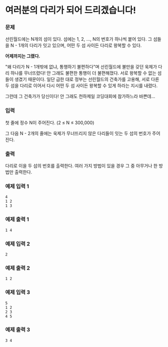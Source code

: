 # 여러분의 다리가 되어 드리겠습니다!  

### 문제
선린월드에는 N개의 섬이 있다. 섬에는 1, 2, ..., N의 번호가 하나씩 붙어 있다. 그 섬들을 N - 1개의 다리가 잇고 있으며, 어떤 두 섬 사이든 다리로 왕복할 수 있다.

**어제까지는 그랬다.**

"왜 다리가 N - 1개밖에 없냐, 통행하기 불편하다"며 선린월드에 불만을 갖던 욱제가 다리 하나를 무너뜨렸다! 안 그래도 불편한 통행이 더 불편해졌다. 서로 왕복할 수 없는 섬들이 생겼기 때문이다. 일단 급한 대로 정부는 선린월드의 건축가를 고용해, 서로 다른 두 섬을 다리로 이어서 다시 어떤 두 섬 사이든 왕복할 수 있게 하라는 지시를 내렸다.

그런데 그 건축가가 당신이다! 안 그래도 천하제일 코딩대회에 참가하느라 바쁜데...

### 입력

첫 줄에 정수 N이 주어진다. (2 ≤ N ≤ 300,000)

그 다음 N - 2개의 줄에는 욱제가 무너뜨리지 않은 다리들이 잇는 두 섬의 번호가 주어진다.

### 출력

다리로 이을 두 섬의 번호를 출력한다. 여러 가지 방법이 있을 경우 그 중 아무거나 한 방법만 출력한다.

### 예제 입력 1 

~~~
4
1 2
1 3
~~~

### 예제 출력 1 

~~~
1 4
~~~

### 예제 입력 2 

~~~
2
~~~

### 예제 출력 2 

~~~
1 2
~~~

### 예제 입력 3 

~~~
5
1 2
2 3
4 5
~~~

### 예제 출력 3 

~~~
3 4
~~~